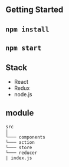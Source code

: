 ## Getting Started
## `npm install`  
## `npm start`


## Stack 
- React
- Redux
- node.js

## module

```
src  
│
└─── components     
└─── action  
└─── store  
└─── reducer  
| index.js

```

